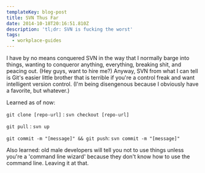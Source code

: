 ```yaml
---
templateKey: blog-post
title: SVN Thus Far
date: 2014-10-18T20:16:51.810Z
description: 'tl;dr: SVN is fucking the worst'
tags:
  - workplace-guides
---
```

<p>I have by no means conquered SVN in the way that I normally barge into things, wanting to conqueror anything, everything, breaking shit, and peacing out. (Hey guys, want to hire me?) Anyway, SVN from what I can tell is Git's easier little brother that is terrible if you're a control freak and want intelligent version control. (I'm being disengenous because I obviously have a favorite, but whatever.)</p>

<p>Learned as of now:</p>

<p><code>git clone [repo-url]</code> : <code>svn checkout [repo-url]</code></p>

<p><code>git pull</code> : <code>svn up</code></p>

<p><code>git commit -m "[message]" && git push</code>: <code>svn commit -m "[message]"</code></p>

<p>Also learned: old male developers will tell you not to use things unless you're a 'command line wizard' because they don't know how to use the command line. Leaving it at that.</p>
